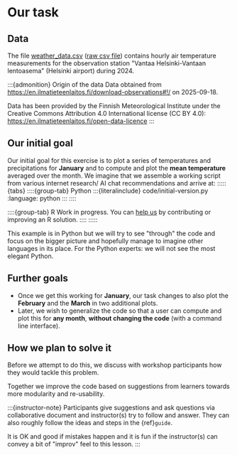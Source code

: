 # Our task


## Data

The file [weather_data.csv](https://github.com/coderefinery/modular-type-along/blob/main/data/weather_data.csv)
([raw csv file](https://raw.githubusercontent.com/coderefinery/modular-type-along/main/data/weather_data.csv))
contains hourly air temperature measurements for the observation station
"Vantaa Helsinki-Vantaan lentoasema" (Helsinki airport) during 2024.

:::{admonition} Origin of the data
Data obtained from
<https://en.ilmatieteenlaitos.fi/download-observations#!/> on 2025-09-18.

Data has been provided by the Finnish Meteorological Institute
under the Creative Commons Attribution 4.0 International license (CC BY 4.0):
<https://en.ilmatieteenlaitos.fi/open-data-licence>
:::


## Our initial goal

Our initial goal for this exercise is to plot a series of temperatures and
precipitations for **January** and to compute and plot the **mean temperature**
averaged over the month. We imagine that we assemble a working script from
various internet research/ AI chat recommendations and arrive at:
:::::{tabs}
  ::::{group-tab} Python
    :::{literalinclude} code/initial-version.py
    :language: python
    :::
  ::::

  ::::{group-tab} R
    Work in progress. You can
    [help us](https://github.com/coderefinery/modular-type-along/issues/40)
    by contributing or improving an R solution.
  ::::
:::::

This example is in Python but we will try to see "through" the code and
focus on the bigger picture and hopefully manage to imagine other
languages in its place. For the Python experts: we will not see the most
elegant Python.


## Further goals

- Once we get this working for **January**, our task changes to also
  plot the **February** and the **March** in two additional
  plots.
- Later, we wish to generalize the code so that a user can compute and plot
  this for **any month**, **without changing the code** (with a command line
  interface).


## How we plan to solve it

Before we attempt to do this, we discuss with workshop participants how
they would tackle this problem.

Together we improve the code based on suggestions from learners towards
more modularity and re-usability.

:::{instructor-note}
Participants give suggestions and ask questions via collaborative document
and instructor(s) try to follow and answer. They can also roughly follow
the ideas and steps in the {ref}`guide`.

It is OK and good if mistakes happen and it is fun if the instructor(s) can
convey a bit of "improv" feel to this lesson.
:::
